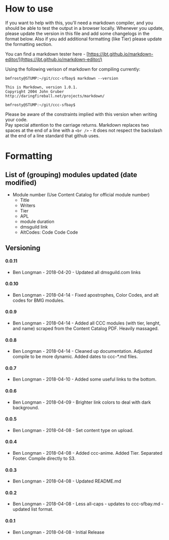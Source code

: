 # How to use

If you want to help with this, you'll need a markdown compiler, and you should be able to test the output in a browser locally.  Whenever you update, please update the version in this file and add some changelogs in the format below.  Also if you add additional formatting (like Tier) please update the formatting section.  

You can find a markdown tester here - [https://jbt.github.io/markdown-editor/](https://jbt.github.io/markdown-editor/)  

Using the following verison of markdown for compiling currently:

```
bmfrosty@STUMP:~/git/ccc-sfbay$ markdown --version

This is Markdown, version 1.0.1.
Copyright 2004 John Gruber
http://daringfireball.net/projects/markdown/

bmfrosty@STUMP:~/git/ccc-sfbay$
```  

Please be aware of the constraints implied with this version when writing your code.   
Pay special attention to the carriage returns.  Markdown replaces two spaces at the end of a line with a `<br />` - it does not respect the backslash at the end of a line standard that github uses.  

# Formatting

## List of (grouping) modules updated (date modified)
* Module number (Use Content Catalog for official module number)
  * Title
  * Writers
  * Tier
  * APL
  * module duration
  * dmsguild link
  * AltCodes: Code Code Code
   

## Versioning

#### 0.0.11
- Ben Longman - 2018-04-20 - Updated all dmsguild.com links

#### 0.0.10
- Ben Longman - 2018-04-14 - Fixed apostrophes, Color Codes, and alt codes for BMG modules.

#### 0.0.9
- Ben Longman - 2018-04-14 - Added all CCC modules (with tier, lenght, and name) scraped from the Content Catalog PDF.  Heavily massaged.

#### 0.0.8
- Ben Longman - 2018-04-14 - Cleaned up documentation.  Adjusted compile to be more dynamic.  Added dates to ccc-*.md files.

#### 0.0.7
- Ben Longman - 2018-04-10 - Added some useful links to the bottom.

#### 0.0.6
- Ben Longman - 2018-04-09 - Brighter link colors to deal with dark background.

#### 0.0.5
- Ben Longman - 2018-04-08 - Set content type on upload.

#### 0.0.4
- Ben Longman - 2018-04-08 - Added ccc-anime.  Added Tier.  Separated Footer.  Compile directly to S3.

#### 0.0.3
- Ben Longman - 2018-04-08 - Updated README.md

#### 0.0.2
- Ben Longman - 2018-04-08 - Less all-caps - updates to ccc-sfbay.md - updated list format.

#### 0.0.1
- Ben Longman - 2018-04-08 - Initial Release
